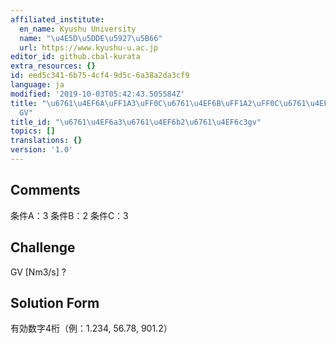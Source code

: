 ```yaml
---
affiliated_institute:
  en_name: Kyushu University
  name: "\u4E5D\u5DDE\u5927\u5B66"
  url: https://www.kyushu-u.ac.jp
editor_id: github.cbal-kurata
extra_resources: {}
id: eed5c341-6b75-4cf4-9d5c-6a38a2da3cf9
language: ja
modified: '2019-10-03T05:42:43.505584Z'
title: "\u6761\u4EF6A\uFF1A3\uFF0C\u6761\u4EF6B\uFF1A2\uFF0C\u6761\u4EF6C\uFF1A3\uFF0C\
  GV"
title_id: "\u6761\u4EF6a3\u6761\u4EF6b2\u6761\u4EF6c3gv"
topics: []
translations: {}
version: '1.0'
---
```


## Comments
条件A：3
条件B：2
条件C：3

## Challenge
GV [Nm3/s] ?

## Solution Form
有効数字4桁（例：1.234,  56.78,  901.2）




